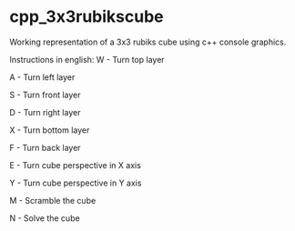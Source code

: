 # cpp_3x3rubikscube
Working representation of a 3x3 rubiks cube using c++ console graphics. 


Instructions in english:
W - Turn top layer

A - Turn left layer

S - Turn front layer

D - Turn right layer

X - Turn bottom layer

F - Turn back layer

E - Turn cube perspective in X axis

Y - Turn cube perspective in Y axis

M - Scramble the cube

N - Solve the cube

